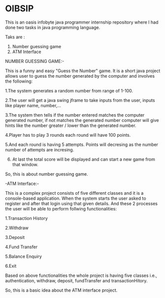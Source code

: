 # OIBSIP
This is an oasis infobyte java programmer internship repository where I had done two tasks in java programming language.

Taks are :
1. Number guessing game
2. ATM Interface  


NUMBER GUESSING GAME:-

This is a funny and easy "Guess the Number" game. It is a short java project allows user to guess the number generated by the computer and involves the following:
  
1.The system generates a random number from range of 1-100.
  
2.The user will get a java swing jframe to take inputs from the user, inputs like player name, number,...
  
3.The system then tells if the number entered matches the computer generated number, if not matches the generated number computer will give hints like the number           greater / lower than the generated number.
  
4.Player has to play 3 rounds each round will have 100 points.
  
5.And each round is having 5 attempts. Points will decresing as the number number of attempts are incresing.

6. At last the total score will be displayed and can start a new game from that window.

So, this is about number guessing game.


-ATM Interface:-

This is a complex project consists of five different classes and it is a console-based application. When the system starts the user asked to register and after that login using that given details. And these 2 processes the user will be able to perform follwing functionalities:

1.Transaction History

2.Withdraw

3.Deposit

4.Fund Transfer

5.Balance Enquiry

6.Exit

Based on above functionalities the whole project is having five classes i.e., authentication, withdraw, deposit, fundTransfer and transactionHitory.

So, this is a basic idea about the ATM interface project.

